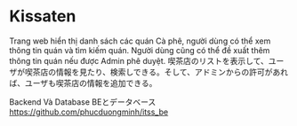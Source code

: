 # Kissaten
Trang web hiển thị danh sách các quán Cà phê, người dùng có thể xem thông tin quán và tìm kiếm quán. Người dùng cũng có thể đề xuất thêm thông tin quán nếu được Admin phê duyệt.
喫茶店のリストを表示して、ユーザが喫茶店の情報を見たり、検索しできる。そして、アドミンからの許可があれば、ユーザも喫茶店の情報を追加できる。

Backend Và Database
BEとデータベース
https://github.com/phucduongminh/itss_be
